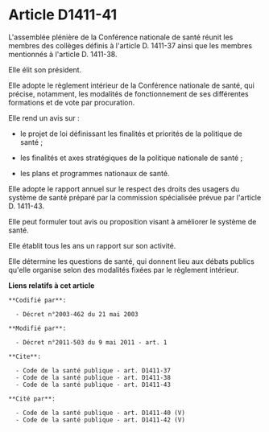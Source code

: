 # Article D1411-41

L'assemblée plénière de la Conférence nationale de santé réunit les membres des collèges définis à l'article D. 1411-37 ainsi
que les membres mentionnés à l'article D. 1411-38. 

Elle élit son président. 

Elle adopte le règlement intérieur de la Conférence nationale de santé, qui précise, notamment, les modalités de
fonctionnement de ses différentes formations et de vote par procuration. 

Elle rend un avis sur :

- le projet de loi définissant les finalités et priorités de la politique de santé ;

- les finalités et axes stratégiques de la politique nationale de santé ;

- les plans et programmes nationaux de santé. 

Elle adopte le rapport annuel sur le respect des droits des usagers du système de santé préparé par la commission spécialisée
prévue par l'article D. 1411-43. 

Elle peut formuler tout avis ou proposition visant à améliorer le système de santé. 

Elle établit tous les ans un rapport sur son activité. 

Elle détermine les questions de santé, qui donnent lieu aux débats publics qu'elle organise selon des modalités fixées par le
règlement intérieur.

**Liens relatifs à cet article**

	**Codifié par**:

	  - Décret n°2003-462 du 21 mai 2003

	**Modifié par**:

	  - Décret n°2011-503 du 9 mai 2011 - art. 1

	**Cite**:

	  - Code de la santé publique - art. D1411-37
	  - Code de la santé publique - art. D1411-38
	  - Code de la santé publique - art. D1411-43

	**Cité par**:

	  - Code de la santé publique - art. D1411-40 (V)
	  - Code de la santé publique - art. D1411-42 (V)
